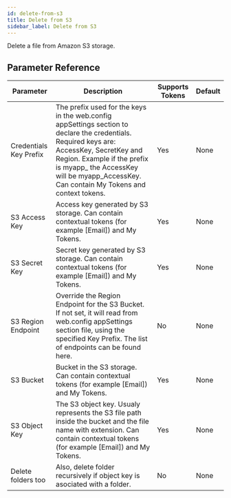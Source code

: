 ```yaml
---
id: delete-from-s3
title: Delete from S3
sidebar_label: Delete from S3
---
```



Delete a file from Amazon S3 storage.

## Parameter Reference
| Parameter | Description | Supports Tokens | Default |
| -- | -- | -- | -- |
| Credentials Key Prefix | The prefix used for the keys in the web.config appSettings section to declare the credentials. Required keys are: AccessKey, SecretKey and Region. Example if the prefix is myapp_ the AccessKey will be myapp_AccessKey. Can contain My Tokens and context tokens. | Yes | None |
| S3 Access Key | Access key generated by S3 storage. Can contain contextual tokens (for example [Email]) and My Tokens. | Yes | None |
| S3 Secret Key | Secret key generated by S3 storage. Can contain contextual tokens (for example [Email]) and My Tokens. | Yes | None |
| S3 Region Endpoint | Override the Region Endpoint for the S3 Bucket. If not set, it will read from web.config appSettings section file, using the specified Key Prefix. The list of endpoints can be found here. | No | None |
| S3 Bucket | Bucket in the S3 storage. Can contain contextual tokens (for example [Email]) and My Tokens. | Yes | None |
| S3 Object Key | The S3 object key. Usualy represents the S3 file path inside the bucket and the file name with extension. Can contain contextual tokens (for example [Email]) and My Tokens. | Yes | None |
| Delete folders too | Also, delete folder recursively if object key is asociated with a folder. | No | None |
